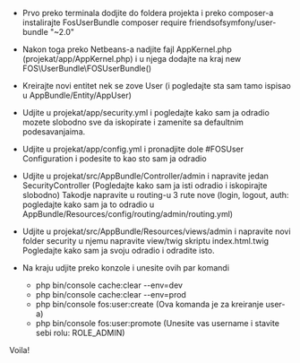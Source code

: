 - Prvo preko terminala dodjite do foldera projekta i preko composer-a instalirajte FosUserBundle
	composer require friendsofsymfony/user-bundle "~2.0"

- Nakon toga preko Netbeans-a nadjite fajl AppKernel.php (projekat/app/AppKernel.php) i u njega dodajte na kraj
    new FOS\UserBundle\FOSUserBundle()

- Kreirajte novi entitet nek se zove User (i pogledajte sta sam tamo ispisao u AppBundle/Entity/AppUser) 

- Udjite u projekat/app/security.yml i pogledajte kako sam ja odradio mozete slobodno sve da iskopirate i zamenite sa defaultnim podesavanjaima.
- Udjite u projekat/app/config.yml i pronadjite dole #FOSUser Configuration i podesite to kao sto sam ja odradio

- Udjite u projekat/src/AppBundle/Controller/admin i napravite jedan SecurityController (Pogledajte kako sam ja isti odradio i iskopirajte slobodno)
	Takodje napravite u routing-u 3 rute nove (login, logout, auth: pogledajte kako sam ja to odradio u AppBundle/Resources/config/routing/admin/routing.yml)

- Udjite u projekat/src/AppBundle/Resources/views/admin i napravite novi folder security u njemu napravite view/twig skriptu index.html.twig
 	Pogledajte kako sam ja svoju odradio i odradite isto. 

- Na kraju udjite preko konzole i unesite ovih par komandi
	- php bin/console cache:clear --env=dev
	- php bin/console cache:clear --env=prod
	- php bin/console fos:user:create (Ova komanda je za kreiranje user-a)
	- php bin/console fos:user:promote (Unesite vas username i stavite sebi rolu: ROLE_ADMIN)

Voila!
